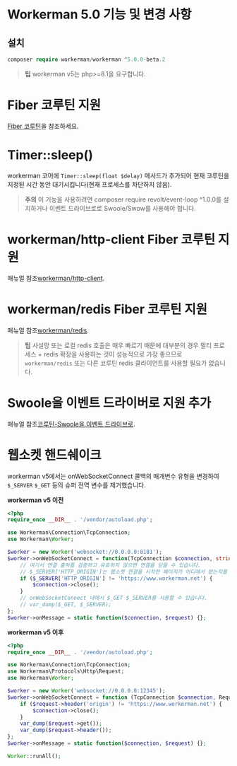 # Workerman 5.0 기능 및 변경 사항

## 설치
```php
composer require workerman/workerman ^5.0.0-beta.2
```

> **팁**
> workerman v5는 php>=8.1을 요구합니다.

# Fiber 코루틴 지원
[Fiber 코루틴](../fiber.md)을 참조하세요.

# Timer::sleep()
workerman 코어에 `Timer::sleep(float $delay)` 메서드가 추가되어 현재 코루틴을 지정된 시간 동안 대기시킵니다(현재 프로세스를 차단하지 않음).

> **주의**
> 이 기능을 사용하려면 composer require revolt/event-loop ^1.0.0를 설치하거나 이벤트 드라이브로로 Swoole/Swow를 사용해야 합니다.

# workerman/http-client Fiber 코루틴 지원
매뉴얼 참조[workerman/http-client](../components/workerman-http-client.md).

# workerman/redis Fiber 코루틴 지원
매뉴얼 참조[workerman/redis](../components/workerman-redis.md).

> **팁**
> 사설망 또는 로컬 redis 호출은 매우 빠르기 때문에 대부분의 경우 멀티 프로세스 + redis 확장을 사용하는 것이 성능적으로 가장 좋으므로 `workerman/redis` 또는 다른 코루틴 redis 클라이언트를 사용할 필요가 없습니다.

# Swoole을 이벤트 드라이버로 지원 추가
매뉴얼 참조[코루틴-Swoole을 이벤트 드라이브로](../fiber.md).

# 웹소켓 핸드쉐이크
workerman v5에서는 onWebSocketConnect 콜백의 매개변수 유형을 변경하여 `$_SERVER` `$_GET` 등의 슈퍼 전역 변수를 제거했습니다.

**workerman v5 이전**
```php
<?php
require_once __DIR__ . '/vendor/autoload.php';

use Workerman\Connection\TcpConnection;
use Workerman\Worker;

$worker = new Worker('websocket://0.0.0.0:8181');
$worker->onWebSocketConnect = function(TcpConnection $connection, string $httpBuffer) {
    // 여기서 연결 출처를 검증하고 유효하지 않으면 연결을 닫을 수 있습니다.
    // $_SERVER['HTTP_ORIGIN']는 웹소켓 연결을 시작한 페이지가 어디에서 왔는지를 나타냅니다.
    if ($_SERVER['HTTP_ORIGIN'] != 'https://www.workerman.net') {
        $connection->close();
    }
    // onWebSocketConnect 내에서 $_GET $_SERVER를 사용할 수 있습니다.
    // var_dump($_GET, $_SERVER);
};
$worker->onMessage = static function($connection, $request) {};
```

**workerman v5 이후**
```php
<?php
require_once __DIR__ . '/vendor/autoload.php';

use Workerman\Connection\TcpConnection;
use Workerman\Protocols\Http\Request;
use Workerman\Worker;

$worker = new Worker('websocket://0.0.0.0:12345');
$worker->onWebSocketConnect = function (TcpConnection $connection, Request $request) {
    if ($request->header('origin') != 'https://www.workerman.net') {
        $connection->close();
    }
    var_dump($request->get());
    var_dump($request->header());
};
$worker->onMessage = static function($connection, $request) {};

Worker::runAll();
```
